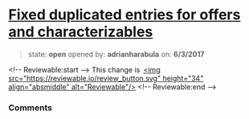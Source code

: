 # [Fixed duplicated entries for offers and characterizables](https://github.com/adrianharabula/condr/pull/171)

> state: **open** opened by: **adrianharabula** on: **6/3/2017**



&lt;!-- Reviewable:start --&gt;
This change is [&lt;img src&#x3D;&quot;https://reviewable.io/review_button.svg&quot; height&#x3D;&quot;34&quot; align&#x3D;&quot;absmiddle&quot; alt&#x3D;&quot;Reviewable&quot;/&gt;](https://reviewable.io/reviews/adrianharabula/condr/171)
&lt;!-- Reviewable:end --&gt;


### Comments

